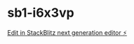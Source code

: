 # sb1-i6x3vp

[Edit in StackBlitz next generation editor ⚡️](https://stackblitz.com/~/github.com/imlachR/sb1-i6x3vp)
